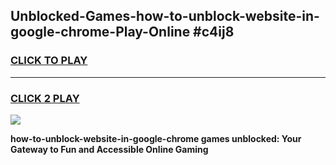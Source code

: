 
## Unblocked-Games-how-to-unblock-website-in-google-chrome-Play-Online #c4ij8
<h3>
<a href="https://news.freeplayer.one?title=how-to-unblock-website-in-google-chrome&ref=3">CLICK TO PLAY</a></h3>
<hr>

<h3>
<a href="https://news.freeplayer.one?title=how-to-unblock-website-in-google-chrome&ref=3">CLICK 2 PLAY</a>
  
</h3>

<a href="https://news.freeplayer.one?title=how-to-unblock-website-in-google-chrome&ref=3"><img src="https://clearcache.store/games.png"></a>


**how-to-unblock-website-in-google-chrome games unblocked: Your Gateway to Fun and Accessible Online Gaming**
